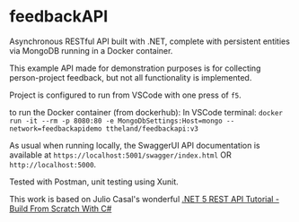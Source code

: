 # feedbackAPI

Asynchronous RESTful API built with .NET, complete with persistent entities via MongoDB running in a Docker container.

This example API made for demonstration purposes is for collecting person-project feedback, but not all functionality is implemented.

Project is configured to run from VSCode with one press of `f5`.

to run the Docker container (from dockerhub): In VSCode terminal: `docker run -it --rm -p 8080:80 -e MongoDbSettings:Host=mongo --network=feedbackapidemo ttheland/feedbackapi:v3`

As usual when running locally, the SwaggerUI API documentation is available at `https://localhost:5001/swagger/index.html` OR `http://localhost:5000`.

Tested with Postman, unit testing using Xunit.

This work is based on Julio Casal's wonderful [.NET 5 REST API Tutorial - Build From Scratch With C#](https://youtu.be/ZXdFisA_hOY)

